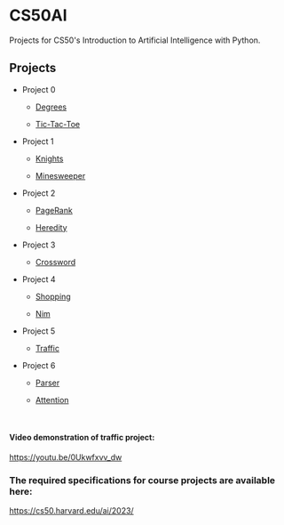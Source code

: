 # CS50AI

Projects for CS50's Introduction to Artificial Intelligence with Python.

## Projects

<ul>
  <li>Project 0
  	<ul>
    	<li>
        
[Degrees](/degrees)
        </li>
    	<li>
        
[Tic-Tac-Toe](/tictactoe)
        </li>
  	</ul>
  </li>
  <li>Project 1
  	<ul>
    	<li>
        
[Knights](/knights)
        </li>
    	<li>
        
[Minesweeper](/minesweeper)
        </li>
  	</ul>
  </li>
  <li>Project 2
  	<ul>
    	<li>
        
[PageRank](/pagerank)
        </li>
    	<li>
        
[Heredity](/heredity)
        </li>
  	</ul>
  </li>
  <li>Project 3
  	<ul>
    	<li>
        
[Crossword](/crossword)
        </li>
  	</ul>
  </li>
  <li>Project 4
  	<ul>
    	<li>
        
[Shopping](/shopping)
        </li>
    	<li>
        
[Nim](/nim)
        </li>
  	</ul>
  </li>
  <li>Project 5
  	<ul>
    	<li>
        
[Traffic](/traffic/traffic)
        </li>
  	</ul>
  </li>
  <li>Project 6
  	<ul>
    	<li>
        
[Parser](/parser)
        </li>
    	<li>
        
[Attention](/attention)
        </li>
  	</ul>
  </li>
</ul>
<br>

#### Video demonstration of traffic project:

https://youtu.be/0Ukwfxvv_dw

### The required specifications for course projects are available here:

https://cs50.harvard.edu/ai/2023/
